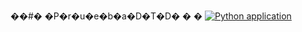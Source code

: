 ��#� �P�r�u�e�b�a�D�T�D�
�
�
[![Python application](https://github.com/JAlvarez2301/PruebaDTD/actions/workflows/python-app.yml/badge.svg)](https://github.com/JAlvarez2301/PruebaDTD/actions/workflows/python-app.yml)
